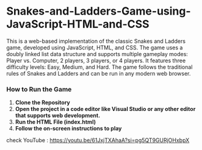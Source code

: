 # Snakes-and-Ladders-Game-using-JavaScript-HTML-and-CSS

This is a web-based implementation of the classic Snakes and Ladders game, developed using JavaScript, HTML, and CSS. 
The game uses a doubly linked list data structure and supports multiple gameplay modes: Player vs. Computer, 2 players, 3 players, or 4 players. 
It features three difficulty levels: Easy, Medium, and Hard. 
The game follows the traditional rules of Snakes and Ladders and can be run in any modern web browser.

### **How to Run the Game**

1. **Clone the Repository**
2. **Open the project in a code editor like Visual Studio or any other editor that supports web development.**
3. **Run the HTML File (index.html)**
4. **Follow the on-screen instructions to play**

check YouTube : https://youtu.be/61JxjTXAhaA?si=pg5QT9GURjOHxbpX
